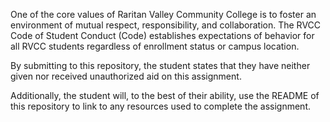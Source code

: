 One of the core values of Raritan Valley Community College is to foster an environment of mutual respect, responsibility, and collaboration. The RVCC Code of Student Conduct (Code) establishes expectations of behavior for all RVCC students regardless of enrollment status or campus location. 


By submitting to this repository, the student states that they have neither given nor received unauthorized aid on this assignment.

Additionally, the student will, to the best of their ability, use the README of this repository to link to any resources used to complete the assignment.


